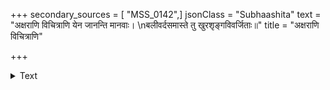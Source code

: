 +++
secondary_sources = [ "MSS_0142",]
jsonClass = "Subhaashita"
text = "अक्षराणि विचित्राणि येन जानन्ति मानवाः।  \nबलीवर्दसमास्ते तु खुरशृङ्गविवर्जिताः॥"
title = "अक्षराणि विचित्राणि"

+++

<details><summary>Text</summary>

अक्षराणि विचित्राणि येन जानन्ति मानवाः।  
बलीवर्दसमास्ते तु खुरशृङ्गविवर्जिताः॥
</details>
